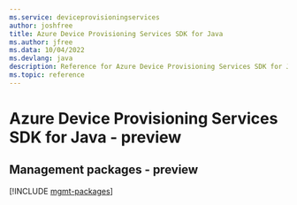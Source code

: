 ```yaml
---
ms.service: deviceprovisioningservices
author: joshfree
title: Azure Device Provisioning Services SDK for Java
ms.author: jfree
ms.data: 10/04/2022
ms.devlang: java
description: Reference for Azure Device Provisioning Services SDK for Java
ms.topic: reference
---
```

# Azure Device Provisioning Services SDK for Java - preview

## Management packages - preview
[!INCLUDE [mgmt-packages](device-provisioning-services-mgmt-index.md)]